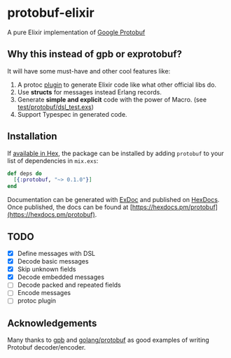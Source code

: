 # protobuf-elixir

A pure Elixir implementation of [Google Protobuf](https://developers.google.com/protocol-buffers/)

## Why this instead of gpb or exprotobuf?

It will have some must-have and other cool features like:

1. A protoc [plugin](https://developers.google.com/protocol-buffers/docs/reference/other)
  to generate Elixir code like what other official libs do.
2. Use **structs** for messages instead Erlang records.
3. Generate **simple and explicit** code with the power of Macro. (see
  [test/protobuf/dsl_test.exs](https://github.com/tony612/protobuf-elixir/blob/master/test/protobuf/decoder_test.exs))
4. Support Typespec in generated code.

## Installation

If [available in Hex](https://hex.pm/docs/publish), the package can be installed
by adding `protobuf` to your list of dependencies in `mix.exs`:

```elixir
def deps do
  [{:protobuf, "~> 0.1.0"}]
end
```

Documentation can be generated with [ExDoc](https://github.com/elixir-lang/ex_doc)
and published on [HexDocs](https://hexdocs.pm). Once published, the docs can
be found at [https://hexdocs.pm/protobuf](https://hexdocs.pm/protobuf).

## TODO

* [x] Define messages with DSL
* [x] Decode basic messages
* [x] Skip unknown fields
* [x] Decode embedded messages
* [ ] Decode packed and repeated fields
* [ ] Encode messages
* [ ] protoc plugin

## Acknowledgements

Many thanks to [gpb](https://github.com/tomas-abrahamsson/gpb) and
[golang/protobuf](https://github.com/golang/protobuf) as good examples of
writing Protobuf decoder/encoder.

